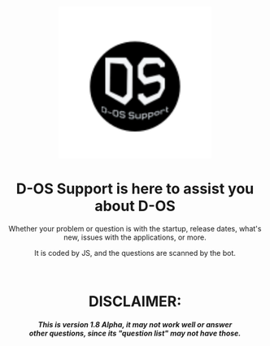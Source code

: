 
<p align="center">
  <img src="Untitled design.svg" alt="D-OS Support" width="300px"/>
</p>

<h1 align="center">D-OS Support is here to assist you about D-OS</h1>

<p align="center">Whether your problem or question is with the startup, release dates, what's new, issues with the applications, or more.</p>
<p align="center">It is coded by JS, and the questions are scanned by the bot.</p>
<br>
<h1 align="center">DISCLAIMER:</h1>
<h5 align="center">This is version 1.8 Alpha, it may not work well or answer <br> other questions, since its "question list" may not have those.</h5>

